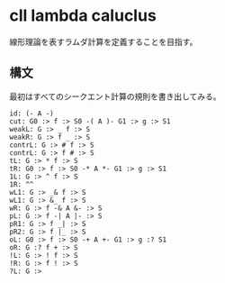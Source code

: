 # cll lambda caluclus

線形理論を表すラムダ計算を定義することを目指す。

## 構文

最初はすべてのシークエント計算の規則を書き出してみる。

    id: (- A -)
    cut: G0 :> f :> S0 -( A )- G1 :> g :> S1
    weakL: G :> _ f :> S
    weakR: G :> f _ :> S
    contrL: G :> # f :> S
    contrL: G :> f # :> S
    tL: G :> * f :> S
    tR: G0 :> f :> S0 -* A *- G1 :> g :> S1
    1L: G :> ^ f :> S
    1R: ^^
    wL1: G :> _& f :> S
    wL1: G :> &_ f :> S
    wR: G :> f -& A &- :> S
    pL: G :> f -| A |- :> S
    pR1: G :> f _| :> S
    pR2: G :> f |_ :> S
    oL: G0 :> f :> S0 -+ A +- G1 :> g :? S1
    oR: G :? f + :> S
    !L: G :> ! f :> S
    !R: G :> f ! :> S
    ?L: G :> 
